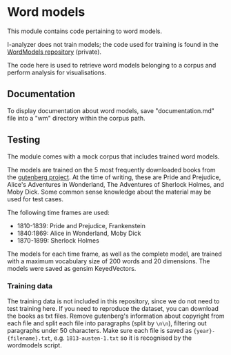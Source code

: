 # Word models

This module contains code pertaining to word models.

I-analyzer does not train models; the code used for training is found in the [WordModels repository](https://github.com/UUDigitalHumanitieslab/WordModels) (private).

The code here is used to retrieve word models belonging to a corpus and perform analysis for visualisations.

## Documentation

To display documentation about word models, save "documentation.md" file into a "wm" directory within the corpus path.

## Testing

The module comes with a mock corpus that includes trained word models.

The models are trained on the 5 most frequently downloaded books from the [gutenberg project](https://www.gutenberg.org/). At the time of writing, these are Pride and Prejudice, Alice's Adventures in Wonderland, The Adventures of Sherlock Holmes, and Moby Dick. Some common sense knowledge about the material may be used for test cases.

The following time frames are used:

- 1810-1839: Pride and Prejudice, Frankenstein
- 1840:1869: Alice in Wonderland, Moby Dick
- 1870-1899: Sherlock Holmes

The models for each time frame, as well as the complete model, are trained with a maximum vocabulary size of 200 words and 20 dimensions. The models were saved as gensim KeyedVectors.

### Training data

The training data is not included in this repository, since we do not need to test training here. If you need to reproduce the dataset, you can download the books as txt files. Remove gutenberg's information about copyright from each file and split each file into paragraphs (split by `\n\n`), filtering out paragraphs under 50 characters. Make sure each file is saved as `{year}-{filename}.txt`, e.g. `1813-austen-1.txt` so it is recognised by the wordmodels script.
